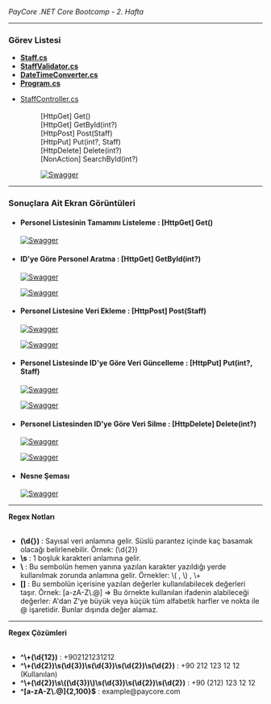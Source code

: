 <i>PayCore .NET Core Bootcamp - 2. Hafta</i>
<hr />
<h3>Görev Listesi</h4>
<ul>
<li>
<a href="https://github.com/TheGreamer/PayCore-Work-2/blob/main/PayCoreClassWork2/PayCoreClassWork2/Models/StaffFluent.cs" target="_blank"><b>Staff.cs</b></a>
</li>
<li>
<a href="https://github.com/TheGreamer/PayCore-Work-2/blob/main/PayCoreClassWork2/PayCoreClassWork2/Validators/StaffValidator.cs" target="_blank"><b>StaffValidator.cs</b></a>
</li>
<li>
<a href="https://github.com/TheGreamer/PayCore-Work-2/blob/main/PayCoreClassWork2/PayCoreClassWork2/Utilities/DateTimeConverter.cs" target="_blank"><b>DateTimeConverter.cs</b></a>
</li>
<li>
<a href="https://github.com/TheGreamer/PayCore-Work-2/blob/main/PayCoreClassWork2/PayCoreClassWork2/Program.cs" target="_blank"><b>Program.cs</b></a>
</li>
<li>
<dl>
<dt><a href="https://github.com/TheGreamer/PayCore-Work-2/blob/main/PayCoreClassWork2/PayCoreClassWork2/Controllers/StaffController.cs" target="_blank">StaffController.cs</a></dt>
<br/ >
<dd>[HttpGet] Get()</dd>
<dd>[HttpGet] GetById(int?)</dd>
<dd>[HttpPost] Post(Staff)</dd>
<dd>[HttpPut] Put(int?, Staff)</dd>
<dd>[HttpDelete] Delete(int?)</dd>
<dd>[NonAction] SearchById(int?)</dd>
<dd><p dir="auto"><a target="_blank" rel="noopener noreferrer" href=""><img src="https://i.hizliresim.com/nzjefhb.png" alt="Swagger" style="max-width: 100%;"></a></p></dd>
</dl>
</li>
</ul>
<hr />
<h3><b>Sonuçlara Ait Ekran Görüntüleri</b></h2>
<ul>
<li>
<h4>Personel Listesinin Tamamını Listeleme : [HttpGet] Get()</h4>
<p dir="auto"><a target="_blank" rel="noopener noreferrer" href=""><img src="https://i.hizliresim.com/kautsd3.png" alt="Swagger" style="max-width: 100%;"></a></p>
</li>
<li>
<h4>ID'ye Göre Personel Aratma : [HttpGet] GetById(int?)</h4>
<p dir="auto"><a target="_blank" rel="noopener noreferrer" href=""><img src="https://i.hizliresim.com/s1259ti.png" alt="Swagger" style="max-width: 100%;"></a></p>
<p dir="auto"><a target="_blank" rel="noopener noreferrer" href=""><img src="https://i.hizliresim.com/ig6rdlr.png" alt="Swagger" style="max-width: 100%;"></a></p>
</li>
<li>
<h4>Personel Listesine Veri Ekleme : [HttpPost] Post(Staff)</h4>
<p dir="auto"><a target="_blank" rel="noopener noreferrer" href=""><img src="https://i.hizliresim.com/jwt9imm.png" alt="Swagger" style="max-width: 100%;"></a></p>
<p dir="auto"><a target="_blank" rel="noopener noreferrer" href=""><img src="https://i.hizliresim.com/rzhld2c.png" alt="Swagger" style="max-width: 100%;"></a></p>
</li>
<li>
<h4>Personel Listesinde ID'ye Göre Veri Güncelleme : [HttpPut] Put(int?, Staff)</h4>
<p dir="auto"><a target="_blank" rel="noopener noreferrer" href=""><img src="https://i.hizliresim.com/ct11gly.png" alt="Swagger" style="max-width: 100%;"></a></p>
<p dir="auto"><a target="_blank" rel="noopener noreferrer" href=""><img src="https://i.hizliresim.com/ds8033i.png" alt="Swagger" style="max-width: 100%;"></a></p>
</li>
<li>
<h4>Personel Listesinden ID'ye Göre Veri Silme : [HttpDelete] Delete(int?)</h4>
<p dir="auto"><a target="_blank" rel="noopener noreferrer" href=""><img src="https://i.hizliresim.com/acg0tbv.png" alt="Swagger" style="max-width: 100%;"></a></p>
<p dir="auto"><a target="_blank" rel="noopener noreferrer" href=""><img src="https://i.hizliresim.com/6juufcu.png" alt="Swagger" style="max-width: 100%;"></a></p>
</li>
<li>
<h4>Nesne Şeması</h4>
<p dir="auto"><a target="_blank" rel="noopener noreferrer" href=""><img src="https://i.hizliresim.com/mzdnrsu.png" alt="Swagger" style="max-width: 100%;"></a></p>
</li>
</ul>
<hr />
<b>Regex Notları</b>
<ul>
<br />
<li>
<b>(\d{})</b> : Sayısal veri anlamına gelir. Süslü parantez içinde kaç basamak olacağı belirlenebilir. Örnek: (\d{2})
</li>
<li>
<b>\s</b> : 1 boşluk karakteri anlamına gelir.
</li>
<li>
<b>\</b> : Bu sembolün hemen yanına yazılan karakter yazıldığı yerde kullanılmak zorunda anlamına gelir. Örnekler: \( , \) , \+
</li>
<li>
<b>[]</b> : Bu sembolün içerisine yazılan değerler kullanılabilecek değerleri taşır. Örnek: [a-zA-Z\.@] => Bu örnekte kullanılan ifadenin alabileceği değerler: A'dan Z'ye büyük veya küçük tüm alfabetik harfler ve nokta ile @ işaretidir. Bunlar dışında değer alamaz.
</li>
</ul>
<hr />
<b>Regex Çözümleri</b>
<ul>
<br />
<li><b>^\+(\d{12})</b> : +902121231212</li>
<li><b>^\+(\d{2})\s(\d{3})\s(\d{3})\s(\d{2})\s(\d{2})</b> : +90 212 123 12 12 (Kullanılan)</li>
<li><b>^\+(\d{2})\s\((\d{3})\)\s(\d{3})\s(\d{2})\s(\d{2})</b> : +90 (212) 123 12 12</li>
<li><b>^[a-zA-Z\.@]{2,100}$</b> : example@paycore.com</li>
</ul>
